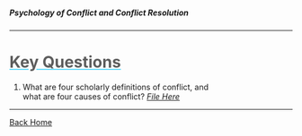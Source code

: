 ##### Psychology of Conflict and Conflict Resolution

- - -

# <span style="color: #5d5d5d; text-decoration: underline; text-decoration-color: #61dafb;">Key Questions</span>

1. What are four scholarly definitions of conflict, and  
 what are four causes of conflict? _[File Here](./one.md)_

- - -
[Back Home](../README.md)